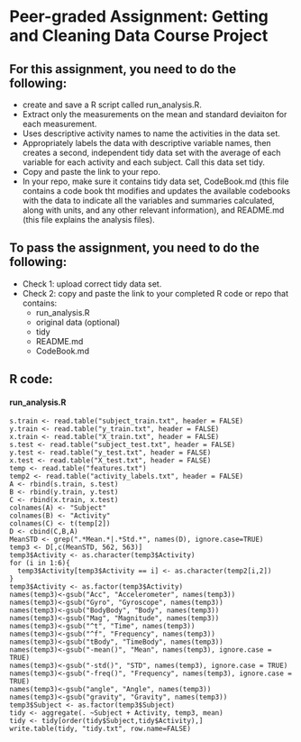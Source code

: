 # Peer-graded Assignment: Getting and Cleaning Data Course Project

## For this assignment, you need to do the following:
* create and save a R script called run_analysis.R.
* Extract only the measurements on the mean and standard deviaiton for each measurement.
* Uses descriptive activity names to name the activities in the data set.
* Appropriately labels the data with descriptive variable names, then creates a second, independent tidy data set with the average of each variable for each activity and each subject. Call this data set tidy.
* Copy and paste the link to your repo.
* In your repo, make sure it contains tidy data set, CodeBook.md (this file contains a code book tht modifies and updates the available codebooks with the data to indicate all the variables and summaries calculated, along with units, and any other relevant information), and README.md (this file explains the analysis files).

## To pass the assignment, you need to do the following:
* Check 1: upload correct tidy data set.
* Check 2: copy and paste the link to your completed R code or repo that contains:
  + run_analysis.R
  + original data (optional)
  + tidy
  + README.md
  + CodeBook.md

## R code:

#### run_analysis.R
```{r}
s.train <- read.table("subject_train.txt", header = FALSE)
y.train <- read.table("y_train.txt", header = FALSE)
x.train <- read.table("X_train.txt", header = FALSE)
s.test <- read.table("subject_test.txt", header = FALSE)
y.test <- read.table("y_test.txt", header = FALSE)
x.test <- read.table("X_test.txt", header = FALSE)
temp <- read.table("features.txt")
temp2 <- read.table("activity_labels.txt", header = FALSE)
A <- rbind(s.train, s.test)
B <- rbind(y.train, y.test)
C <- rbind(x.train, x.test)
colnames(A) <- "Subject"
colnames(B) <- "Activity"
colnames(C) <- t(temp[2])
D <- cbind(C,B,A)
MeanSTD <- grep(".*Mean.*|.*Std.*", names(D), ignore.case=TRUE)
temp3 <- D[,c(MeanSTD, 562, 563)]
temp3$Activity <- as.character(temp3$Activity)
for (i in 1:6){
  temp3$Activity[temp3$Activity == i] <- as.character(temp2[i,2])
}
temp3$Activity <- as.factor(temp3$Activity)
names(temp3)<-gsub("Acc", "Accelerometer", names(temp3))
names(temp3)<-gsub("Gyro", "Gyroscope", names(temp3))
names(temp3)<-gsub("BodyBody", "Body", names(temp3))
names(temp3)<-gsub("Mag", "Magnitude", names(temp3))
names(temp3)<-gsub("^t", "Time", names(temp3))
names(temp3)<-gsub("^f", "Frequency", names(temp3))
names(temp3)<-gsub("tBody", "TimeBody", names(temp3))
names(temp3)<-gsub("-mean()", "Mean", names(temp3), ignore.case = TRUE)
names(temp3)<-gsub("-std()", "STD", names(temp3), ignore.case = TRUE)
names(temp3)<-gsub("-freq()", "Frequency", names(temp3), ignore.case = TRUE)
names(temp3)<-gsub("angle", "Angle", names(temp3))
names(temp3)<-gsub("gravity", "Gravity", names(temp3))
temp3$Subject <- as.factor(temp3$Subject)
tidy <- aggregate(. ~Subject + Activity, temp3, mean)
tidy <- tidy[order(tidy$Subject,tidy$Activity),]
write.table(tidy, "tidy.txt", row.name=FALSE)
```
